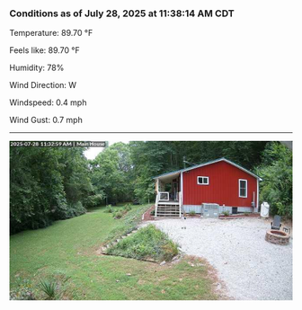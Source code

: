 ### Conditions as of July 28, 2025 at 11:38:14 AM CDT 

Temperature: 89.70 &deg;F

Feels like: 89.70 &deg;F

Humidity: 78%

Wind Direction: W

Windspeed: 0.4 mph

Wind Gust: 0.7 mph

---

<img src="./images/latest.jpeg"/>

